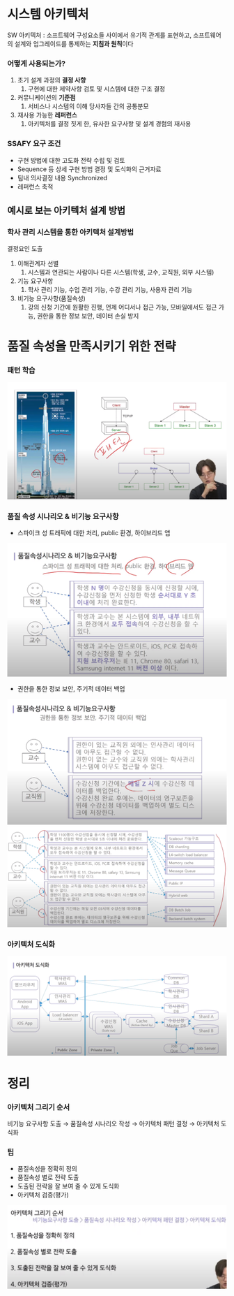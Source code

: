 # 시스템 아키텍처

SW 아키텍처 : 소프트웨어 구성요소들 사이에서 유기적 관계를 표현하고, 소프트웨어의 설계와 업그레이드를 통제하는 **지침과 원칙**이다

### 어떻게 사용되는가?

1. 초기 설계 과정의 **결정 사항**
    1. 구현에 대한 제약사항 검토 및 시스템에 대한 구조 결정
2. 커뮤니케이션의 **기준점**
    1. 서비스나 시스템의 이해 당사자들 간의 공통분모
3. 재사용 가능한 **레퍼런스**
    1. 아키텍처를 결정 짓게 한, 유사한 요구사항 및 설계 경험의 재사용
    

### SSAFY 요구 조건

- 구현 방법에 대한 고도화 전략 수립 및 검토
- Sequence 등 상세 구현 방법 결정 및 도식화의 근거자료
- 팀내 의사결정 내용 Synchronized
- 레퍼런스 축적

## 예시로 보는 아키텍처 설계 방법

### 학사 관리 시스템을 통한 아키텍처 설계방법

결정요인 도출

1. 이해관계자 선별
    1. 시스템과 연관되는 사람이나 다른 시스템(학생, 교수, 교직원, 외부 시스템)
2. 기능 요구사항
    1. 학사 관리 기능, 수업 관리 기능, 수강 관리 기능, 사용자 관리 기능
3. 비기능 요구사항(품질속성)
    1. 강의 신청 기간에 원활한 진행, 언제 어디서나 접근 가능, 모바일에서도 접근 가능, 권한을 통한 정보 보안, 데이터 손실 방지

# 품질 속성을 만족시키기 위한 전략

### 패턴 학습

![Alt text](image/Untitled.png)

### 품질 속성 시나리오 & 비기능 요구사항

- 스파이크 성 트래픽에 대한 처리, public 환경, 하이브리드 앱

![Alt text](image/Untitled_1.png)

- 권한을 통한 정보 보안, 주기적 데이터 백업

![Alt text](image/Untitled_2.png)
![Alt text](image/Untitled_3.png)

### 아키텍처 도식화

![Alt text](image/Untitled_4.png)

# 정리

### 아키텍처 그리기 순서

비기능 요구사항 도출 → 품질속성 시나리오 작성 → 아키텍처 패턴 결정 → 아키텍처 도식화

### 팁

- 품질속성을 정확히 정의
- 품질속성 별로 전략 도출
- 도출된 전략을 잘 보여 줄 수 있게 도식화
- 아키텍처 검증(평가)

![Alt text](image/Untitled_5.png)
